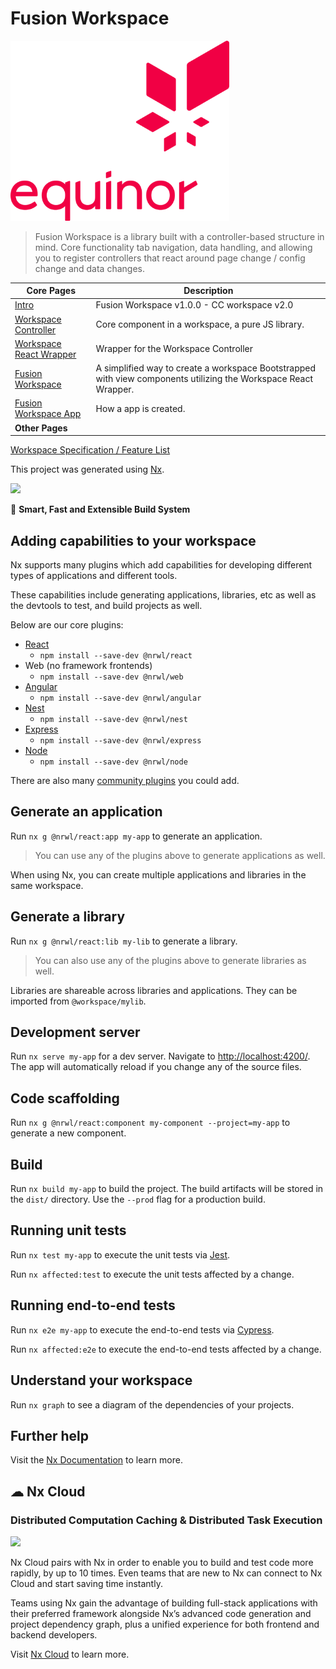 
# Fusion Workspace

<p style="text-align: left;"><img src="./documentation/images/logo.png" width="350"></p>

> Fusion Workspace is a library built with a controller-based structure in mind. Core functionality tab navigation, data handling, and allowing you to register controllers that react around page change / config change and data changes.

| Core Pages | Description |
|-|-|
[Intro](./documentation/Readme.md) | Fusion Workspace v1.0.0 - CC workspace v2.0
[Workspace Controller](./documentation/WorkspaceController.md) | Core component in a workspace, a pure JS library.
[Workspace React Wrapper](./documentation/WorkspaceReactWrapper.md) | Wrapper for the Workspace Controller
[Fusion Workspace](./documentation/FusionWorkspaceFramework.md) | A simplified way to create a workspace Bootstrapped with view components utilizing the Workspace React Wrapper.
[Fusion Workspace App](./documentation/FusionWorkspaceApp.md) | How a app is created.
|**Other Pages**|
[Workspace Specification / Feature List](./documentation/WorkspaceProjectFeatureList.md)

This project was generated using [Nx](https://nx.dev).

<p style="text-align: left;"><img src="https://raw.githubusercontent.com/nrwl/nx/master/images/nx-logo.png" width="200"></p>

🔎 **Smart, Fast and Extensible Build System**

## Adding capabilities to your workspace

Nx supports many plugins which add capabilities for developing different types of applications and different tools.

These capabilities include generating applications, libraries, etc as well as the devtools to test, and build projects as well.

Below are our core plugins:

- [React](https://reactjs.org)
  - `npm install --save-dev @nrwl/react`
- Web (no framework frontends)
  - `npm install --save-dev @nrwl/web`
- [Angular](https://angular.io)
  - `npm install --save-dev @nrwl/angular`
- [Nest](https://nestjs.com)
  - `npm install --save-dev @nrwl/nest`
- [Express](https://expressjs.com)
  - `npm install --save-dev @nrwl/express`
- [Node](https://nodejs.org)
  - `npm install --save-dev @nrwl/node`

There are also many [community plugins](https://nx.dev/community) you could add.

## Generate an application

Run `nx g @nrwl/react:app my-app` to generate an application.

> You can use any of the plugins above to generate applications as well.

When using Nx, you can create multiple applications and libraries in the same workspace.

## Generate a library

Run `nx g @nrwl/react:lib my-lib` to generate a library.

> You can also use any of the plugins above to generate libraries as well.

Libraries are shareable across libraries and applications. They can be imported from `@workspace/mylib`.

## Development server

Run `nx serve my-app` for a dev server. Navigate to <http://localhost:4200/>. The app will automatically reload if you change any of the source files.

## Code scaffolding

Run `nx g @nrwl/react:component my-component --project=my-app` to generate a new component.

## Build

Run `nx build my-app` to build the project. The build artifacts will be stored in the `dist/` directory. Use the `--prod` flag for a production build.

## Running unit tests

Run `nx test my-app` to execute the unit tests via [Jest](https://jestjs.io).

Run `nx affected:test` to execute the unit tests affected by a change.

## Running end-to-end tests

Run `nx e2e my-app` to execute the end-to-end tests via [Cypress](https://www.cypress.io).

Run `nx affected:e2e` to execute the end-to-end tests affected by a change.

## Understand your workspace

Run `nx graph` to see a diagram of the dependencies of your projects.

## Further help

Visit the [Nx Documentation](https://nx.dev) to learn more.

## ☁ Nx Cloud

### Distributed Computation Caching & Distributed Task Execution

<p style="text-align: left;"><img src="https://raw.githubusercontent.com/nrwl/nx/master/images/nx-cloud-card.png" width="200"></p>

Nx Cloud pairs with Nx in order to enable you to build and test code more rapidly, by up to 10 times. Even teams that are new to Nx can connect to Nx Cloud and start saving time instantly.

Teams using Nx gain the advantage of building full-stack applications with their preferred framework alongside Nx’s advanced code generation and project dependency graph, plus a unified experience for both frontend and backend developers.

Visit [Nx Cloud](https://nx.app/) to learn more.
